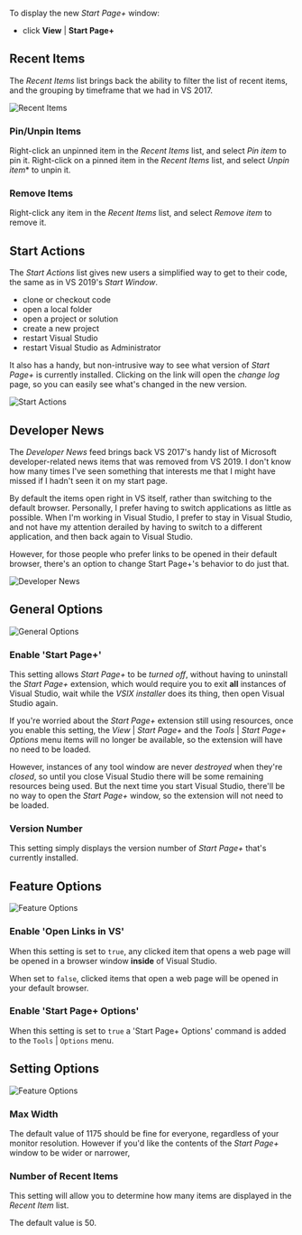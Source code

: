 To display the new *Start Page+* window:

- click **View** | **Start Page+**

## Recent Items

The *Recent Items* list brings back the ability to filter the list of recent items, and the grouping by timeframe
that we had in VS 2017.

![Recent Items](assets/images/recent-items.png)

### Pin/Unpin Items

Right-click an unpinned item in the *Recent Items* list, and select *Pin item* to pin it.
Right-click on a pinned item in the *Recent Items* list, and select *Unpin item** to unpin it.

### Remove Items

Right-click any item in the *Recent Items* list, and select *Remove item* to remove it.

## Start Actions

The *Start Actions* list gives new users a simplified way to get to their code, the same as in VS 2019's
*Start Window*.

- clone or checkout code
- open a local folder
- open a project or solution
- create a new project
- restart Visual Studio
- restart Visual Studio as Administrator

It also has a handy, but non-intrusive way to see what version of *Start Page+* is currently installed.
Clicking on the link will open the *change log* page,
so you can easily see what's changed in the new version.

![Start Actions](assets/images/start-actions.png)

## Developer News

The *Developer News* feed brings back VS 2017's handy list of Microsoft developer-related news items that was removed from
VS 2019.
I don't know how many times I've seen something that interests me that I might have missed if I hadn't seen it on my
start page.

By default the items open right in VS itself, rather than switching to the default browser.
Personally, I prefer having to switch applications as little as possible.
When I'm working in Visual Studio, I prefer to stay in Visual Studio, and not have my attention derailed by having
to switch to a different application, and then back again to Visual Studio.

However, for those people who prefer links to be opened in their default browser,
there's an option to change Start Page+'s behavior to do just that.

![Developer News](assets/images/developer-news.png)

## General Options

![General Options](assets/images/options-general.png)

### Enable 'Start Page+'

This setting allows _Start Page+_ to be *turned off*, without having to uninstall the _Start Page+_ extension,
which would require you to exit **all** instances of Visual Studio, wait while the _VSIX installer_ does its thing,
then open Visual Studio again.

If you're worried about the _Start Page+_ extension still using resources, once you enable this setting,
the _View_ | _Start Page+_ and the _Tools_ | _Start Page+ Options_ menu items will no longer be available,
so the extension will have no need to be loaded.

However, instances of any tool window are never _destroyed_ when they're _closed_, so until you close Visual Studio there will
be some remaining resources being used. But the next time you start Visual Studio, there'll be no way to open
the _Start Page+_ window, so the extension will not need to be loaded.

### Version Number

This setting simply displays the version number of _Start Page+_ that's currently installed.

## Feature Options

![Feature Options](assets/images/options-features.png)

### Enable 'Open Links in VS'

When this setting is set to `true`, any clicked item that opens a web page will be opened in a browser window
**inside** of Visual Studio.

When set to `false`, clicked items that open a web page will be opened in your default browser.

### Enable 'Start Page+ Options'

When this setting is set to `true` a 'Start Page+ Options' command is added to the `Tools` | `Options` menu.

## Setting Options

![Feature Options](assets/images/options-settings.png)

### Max Width

The default value of 1175 should be fine for everyone, regardless of your monitor resolution.
However if you'd like the contents of the _Start Page+_ window to be wider or narrower,

### Number of Recent Items

This setting will allow you to determine how many items are displayed in the *Recent Item* list.

The default value is 50.